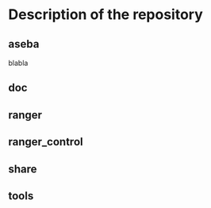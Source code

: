 # **Description of the repository**

## aseba
blabla

## doc

## ranger

## ranger_control

## share

## tools


